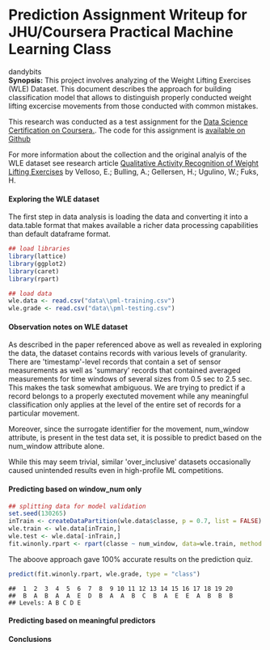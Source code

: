 # Prediction Assignment Writeup for JHU/Coursera Practical Machine Learning Class
dandybits  
**Synopsis:** This project involves analyzing of the Weight Lifting Exercises (WLE) Dataset. This document describes the approach for building classification model that allows to distinguish properly conducted weight lifting excercise movements from those conducted with common mistakes. 

This research was conducted as a test assignment for the [Data Science Certification on Coursera.](https://www.coursera.org/specializations/jhudatascienc). The code for this assignment is [available on Github](https://github.com/dandybits/ml4wle)  

For more information about the collection and the original analyis of the WLE dataset see research article [Qualitative Activity Recognition of Weight Lifting Exercises]( http://groupware.les.inf.puc-rio.br/har#weight_lifting_exercises#ixzz3ylUwfOl8) by Velloso, E.; Bulling, A.; Gellersen, H.; Ugulino, W.; Fuks, H. 

#### Exploring the WLE dataset
The first step in data analysis is loading the data and converting it into a data.table format that makes available a richer data processing capabilities than default dataframe format. 


```r
## load libraries
library(lattice)
library(ggplot2)
library(caret)
library(rpart)

## load data 
wle.data <- read.csv("data\\pml-training.csv")
wle.grade <- read.csv("data\\pml-testing.csv")
```

#### Observation notes on WLE dataset
As described in the paper referenced above as well as revealed in exploring the data, the dataset contains records with various levels of granularity. There are 'timestamp'-level records that contain a set of sensor measurements as well as 'summary' records that contained averaged measurements for time windows of several sizes from 0.5 sec to 2.5 sec.
This makes the task somewhat ambiguous. We are trying to predict if a record belongs to a properly exectuted movement while any meaningful classification only applies at the level of the entire set of records for a particular movement. 

Moreover, since the surrogate identifier for the movement, num_window attribute, is present in the test data set, it is possible to predict based on the num_window attribute alone. 

While this may seem trivial, similar 'over_inclusive' datasets occasionally caused unintended results even in high-profile ML competitions.  

#### Predicting based on window_num only

```r
## splitting data for model validation
set.seed(130265)
inTrain <- createDataPartition(wle.data$classe, p = 0.7, list = FALSE)
wle.train <- wle.data[inTrain,]
wle.test <- wle.data[-inTrain,]
fit.winonly.rpart <- rpart(classe ~ num_window, data=wle.train, method = "class", cp=0.0025)
```

The aboove approach gave 100% accurate results on the prediction quiz. 

```r
predict(fit.winonly.rpart, wle.grade, type = "class")
```

```
##  1  2  3  4  5  6  7  8  9 10 11 12 13 14 15 16 17 18 19 20 
##  B  A  B  A  A  E  D  B  A  A  B  C  B  A  E  E  A  B  B  B 
## Levels: A B C D E
```

#### Predicting based on meaningful predictors 

#### Conclusions
